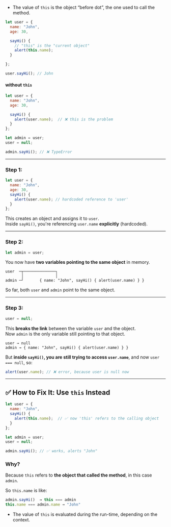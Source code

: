 - The value of `this` is the object “before dot”, the one used to call the method.
```js
let user = {
  name: "John",
  age: 30,

  sayHi() {
    // "this" is the "current object"
    alert(this.name);
  }

};

user.sayHi(); // John
```

#### without `this`

```js
let user = {
  name: "John",
  age: 30,

  sayHi() {
    alert(user.name);  // ❌ this is the problem
  }
};

let admin = user;
user = null;

admin.sayHi(); // ❌ TypeError
```

---

###  Step 1:

```js
let user = {
  name: "John",
  age: 30,
  sayHi() {
    alert(user.name); // hardcoded reference to 'user'
  }
};
```

This creates an object and assigns it to `user`.  
Inside `sayHi()`, you're referencing `user.name` **explicitly** (hardcoded).

---

### Step 2:

```js
let admin = user;
```

You now have **two variables pointing to the same object** in memory.

```
user  ─┬──────────────┐
       │              │
admin ─┘       { name: "John", sayHi() { alert(user.name) } }
```

So far, both `user` and `admin` point to the same object.

---

###  Step 3:

```js
user = null;
```

This **breaks the link** between the variable `user` and the object.  
Now `admin` is the only variable still pointing to that object.

```
user → null
admin → { name: "John", sayHi() { alert(user.name) } }
```

But **inside `sayHi()`, you are still trying to access `user.name`**, and now `user === null`, so:

```js
alert(user.name); // ❌ error, because user is null now
```

---

## ✅ How to Fix It: Use `this` Instead

```js
let user = {
  name: "John",
  sayHi() {
    alert(this.name);  // ✅ now 'this' refers to the calling object
  }
};

let admin = user;
user = null;

admin.sayHi(); // ✅ works, alerts "John"
```

### Why?

Because `this` refers to **the object that called the method**, in this case `admin`.

So `this.name` is like:

```js
admin.sayHi()  → this === admin
this.name === admin.name → "John"
```

- The value of `this` is evaluated during the run-time, depending on the context.
